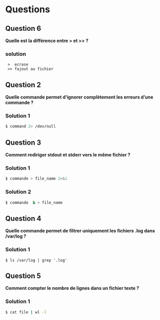 # Questions

## Question 6
**Quelle est la différence entre > et >> ?**

### solution 

```
 >  ecrase
 >> fajout au fichier
```


## Question 2
**Quelle commande permet d’ignorer complètement les erreurs d’une commande ?**

### Solution 1
```bash
$ command 2> /dev/null
```

## Question 3
**Comment rediriger stdout et stderr vers le même fichier ?**

### Solution 1
```bash
$ commande > file_name 2>&1
```

### Solution 2
```bash
$ commande  & > file_name
```

## Question 4
**Quelle commande permet de filtrer uniquement les fichiers .log dans /var/log ?**

### Solution 1
```
$ ls /var/log | grep '.log'
```

## Question 5
**Comment compter le nombre de lignes dans un fichier texte ?**

### Solution 1
```bash
$ cat file | wl -l

```


